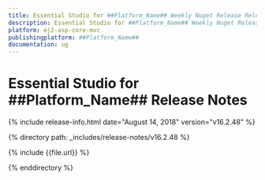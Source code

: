 ```yaml
---
title: Essential Studio for ##Platform_Name## Weekly Nuget Release Release Notes  
description: Essential Studio for ##Platform_Name## Weekly Nuget Release Release Notes  
platform: ej2-asp-core-mvc
publishingplatform: ##Platform_Name##
documentation: ug
---
```


# Essential Studio for  ##Platform_Name##  Release Notes  

{% include release-info.html date="August 14, 2018"   version="v16.2.48"  %} 

{% directory path: _includes/release-notes/v16.2.48 %}

{% include {{file.url}} %}

{% enddirectory %}

